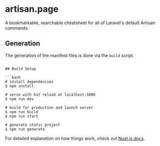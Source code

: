 # artisan.page

A bookmarkable, searchable cheatsheet for all of Laravel's default Artisan commands.

## Generation

The generation of the manifest files is done via the `build` script.

```

## Build Setup

```bash
# install dependencies
$ npm install

# serve with hot reload at localhost:3000
$ npm run dev

# build for production and launch server
$ npm run build
$ npm run start

# generate static project
$ npm run generate
```

For detailed explanation on how things work, check out [Nuxt.js docs](https://nuxtjs.org).
